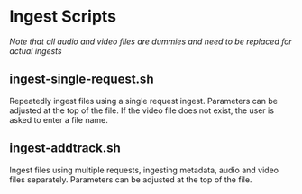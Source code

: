 Ingest Scripts
==============

*Note that all audio and video files are dummies and need to be replaced for
actual ingests*

ingest-single-request.sh
------------------------

Repeatedly ingest files using a single request ingest. Parameters can be
adjusted at the top of the file. If the video file does not exist, the user is
asked to enter a file name.

ingest-addtrack.sh
------------------

Ingest files using multiple requests, ingesting metadata, audio and video files
separately. Parameters can be adjusted at the top of the file.
